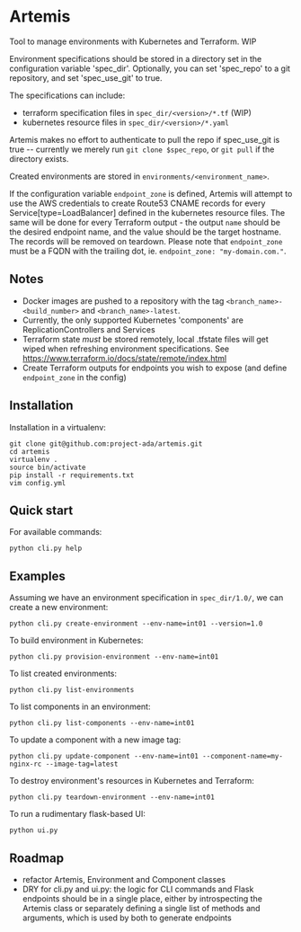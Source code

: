 # Artemis
Tool to manage environments with Kubernetes and Terraform. WIP

Environment specifications should be stored in a directory set in the configuration variable 'spec_dir'. Optionally, you can set 'spec_repo' to a git repository, and set 'spec_use_git' to true.

The specifications can include:
- terraform specification files in ```spec_dir/<version>/*.tf``` (WIP)
- kubernetes resource files in ```spec_dir/<version>/*.yaml```

Artemis makes no effort to authenticate to pull the repo if spec_use_git is true -- currently we merely run ```git clone $spec_repo```, or ```git pull``` if the directory exists.

Created environments are stored in ```environments/<environment_name>```.

If the configuration variable ```endpoint_zone``` is defined, Artemis will attempt to use the AWS credentials to create Route53 CNAME records for every Service[type=LoadBalancer] defined in the kubernetes resource files. The same will be done for every Terraform output - the output ```name``` should be the desired endpoint name, and the value should be the target hostname. The records will be removed on teardown. Please note that ```endpoint_zone``` must be a FQDN with the trailing dot, ie. ```endpoint_zone: "my-domain.com."```.

## Notes
- Docker images are pushed to a repository with the tag ```<branch_name>-<build_number>``` and ```<branch_name>-latest```.
- Currently, the only supported Kubernetes 'components' are ReplicationControllers and Services
- Terraform state *must* be stored remotely, local .tfstate files will get wiped when refreshing environment specifications. See https://www.terraform.io/docs/state/remote/index.html
- Create Terraform outputs for endpoints you wish to expose (and define ```endpoint_zone``` in the config)

## Installation
Installation in a virtualenv:
```
git clone git@github.com:project-ada/artemis.git
cd artemis
virtualenv .
source bin/activate
pip install -r requirements.txt
vim config.yml
```

## Quick start
For available commands:
```
python cli.py help
```
## Examples
Assuming we have an environment specification in ```spec_dir/1.0/```, we can create a new environment:
```
python cli.py create-environment --env-name=int01 --version=1.0
```

To build environment in Kubernetes:
```
python cli.py provision-environment --env-name=int01
```

To list created environments:
```
python cli.py list-environments
```

To list components in an environment:
```
python cli.py list-components --env-name=int01
```

To update a component with a new image tag:
```
python cli.py update-component --env-name=int01 --component-name=my-nginx-rc --image-tag=latest
```

To destroy environment's resources in Kubernetes and Terraform:
```
python cli.py teardown-environment --env-name=int01
```

To run a rudimentary flask-based UI:
```
python ui.py
```

## Roadmap
- refactor Artemis, Environment and Component classes
- DRY for cli.py and ui.py: the logic for CLI commands and Flask endpoints should be in a single place, either by introspecting the Artemis class or separately defining a single list of methods and arguments, which is used by both to generate endpoints
